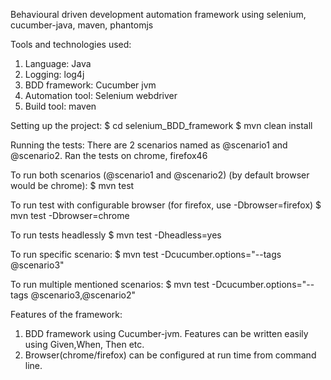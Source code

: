 Behavioural driven development automation framework using selenium, cucumber-java, maven, phantomjs



Tools and technologies used:

1. Language: Java 
2. Logging: log4j
3. BDD framework: Cucumber jvm
4. Automation tool: Selenium webdriver
5. Build tool: maven
 
Setting up the project:
$ cd selenium_BDD_framework
$ mvn clean install


Running the tests: There are 2 scenarios named as @scenario1 and @scenario2. Ran the tests on chrome, firefox46 

To run both scenarios (@scenario1 and @scenario2) (by default browser would be chrome):
$ mvn test

To run test with configurable browser (for firefox, use -Dbrowser=firefox)
$ mvn test -Dbrowser=chrome

To run tests headlessly
$ mvn test -Dheadless=yes

To run specific scenario:
$ mvn test -Dcucumber.options="--tags @scenario3"

To run multiple mentioned scenarios:
$ mvn test -Dcucumber.options="--tags @scenario3,@scenario2"


Features of the framework:
1. BDD framework using Cucumber-jvm. Features can be written easily using Given,When, Then etc.
2. Browser(chrome/firefox) can be configured at run time  from command line.
